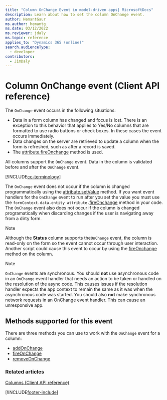 ```yaml
---
title: "Column OnChange Event in model-driven apps| MicrosoftDocs"
description: Learn about how to set the column OnChange event.
author: HemantGaur
ms.author: hemantg
ms.date: 03/12/2022
ms.reviewer: jdaly
ms.topic: reference
applies_to: "Dynamics 365 (online)"
search.audienceType: 
  - developer
contributors:
  - JimDaly
---
```


# Column OnChange event (Client API reference)

The `OnChange` event occurs in the following situations:

- Data in a form column has changed and focus is lost. There is an exception to this behavior that applies to Yes/No columns that are formatted to use radio buttons or check boxes. In these cases the event occurs immediately.
- Data changes on the server are retrieved to update a column when the form is refreshed, such as after a record is saved.
- The [attribute.fireOnchange](../attributes/fireOnChange.md) method is used.

All columns support the `OnChange` event. Data in the column is validated before and after the `OnChange` event.

[!INCLUDE[cc-terminology](../../../../data-platform/includes/cc-terminology.md)]

The `OnChange` event does not occur if the column is changed programmatically using the [attribute.setValue](../attributes/setValue.md) method. If you want event handlers for the `OnChange` event to run after you set the value you must use the `formContext.data.entity attribute.`[fireOnchange](../attributes/fireOnChange.md) method in your code. The `OnChange` event also does not occur if the column is changed programatically when discarding changes if the user is navigating away from a dirty form.

> [!NOTE]
> Although the **Status** column supports the`OnChange` event, the column is read-only on the form so the event cannot occur through user interaction. Another script could cause this event to occur by using the [fireOnchange](../attributes/fireOnChange.md) method on the column.

> [!NOTE]
> `OnChange` events are synchronous. You should **not** use asynchronous code in an `OnChange` event handler that needs an action to be taken or handled on the resolution of the async code. This causes issues if the resolution handler expects the app context to remain the same as it was when the asynchronous code was started. You should also **not** make synchronous network requests in an OnChange event handler. This can cause an unresponsive app.

## Methods supported for this event

There are three methods you can use to work with the `OnChange` event for a column:

- [addOnChange](../attributes/addOnChange.md)
- [fireOnChange](../attributes/fireOnChange.md)
- [removeOnChange](../attributes/removeOnChange.md)

### Related articles

[Columns (Client API reference)](../attributes.md)
 





[!INCLUDE[footer-include](../../../../../includes/footer-banner.md)]
